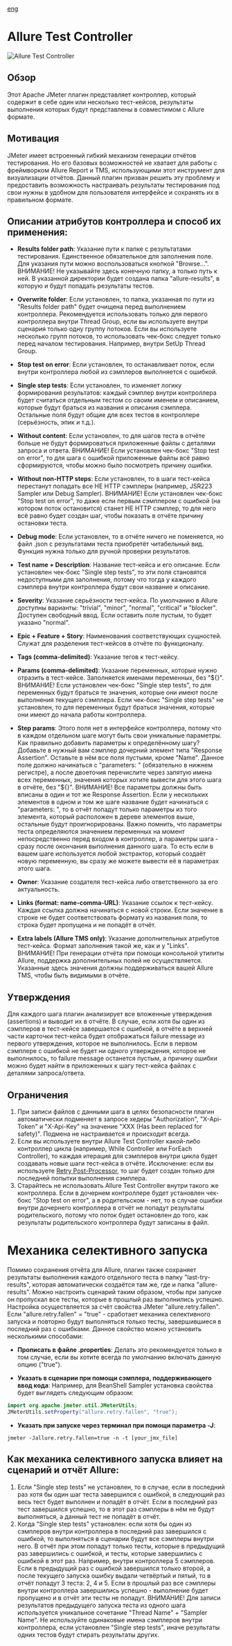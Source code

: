 [eng](./README-en.md)

# Allure Test Controller

![Allure Test Controller](./img/ATC_preview.jpg)

## Обзор
Этот Apache JMeter плагин представляет контроллер, который содержит в себе один или несколько тест-кейсов, результаты выполнения которых будут представлены в совместимом с Allure формате.

## Мотивация
JMeter имеет встроенный гибкий механизм генерации отчётов тестирования. Но его базовых возможностей не хватает для работы с фреймворком Allure Report и TMS, использующими этот инструмент для визуализации отчётов. Данный плагин призван решить эту проблему и предоставить возможность настраивать результаты тестирования под свои нужны в удобном для пользователя интерфейсе и сохранять их в правильном формате.

## Описании атрибутов контроллера и способ их применения:
- **Results folder path**: Указание пути к папке с результатами тестирования. Единственное обязательное для заполнения поле. Для указания пути можно воспользоваться кнопкой "Browse...". ВНИМАНИЕ! Не указывайте здесь конечную папку, а только путь к ней. В указанной директории будет создана папка "allure-results", в которую и будут попадать результаты тестов.
  
- **Overwrite folder**: Если установлен, то папка, указанная по пути из "Results folder path" будет очищена перед выполнением контроллера. Рекомендуется использовать только для первого контроллера внутри Thread Group, если вы используете внутри сценария только одну группу потоков. Если вы используете несколько групп потоков, то использовать чек-бокс следует только перед началом тестирования. Например, внутри SetUp Thread Group.
  
- **Stop test on error**: Если установлен, то останавливает поток, если внутри контроллера любой из сэмплеров выполняется с ошибкой.
  
- **Single step tests**: Если установлен, то изменяет логику формирования результатов: каждый сэмплер внутри контроллера будет считаться отдельным тестом со своим именем и описанием, которые будут браться из названия и описания сэмплера. Остальные поля будут общие для всех тестов в контроллере (серьёзность, эпик и т.д.).
  
- **Without content**: Если установлен, то для шагов теста в отчёте больше не будут формироваться приложенные файлы с деталями запроса и ответа. ВНИМАНИЕ! Если установлен чек-бокс "Stop test on error", то для шага с ошибкой приложенные файлы всё равно сформируются, чтобы можно было посмотреть причину ошибки.
  
- **Without non-HTTP steps**: Если установлен, то в шаги тест-кейса перестанут попадать все НЕ HTTP сэмплеры (например, JSR223 Sampler или Debug Sampler). ВНИМАНИЕ! Если установлен чек-бокс "Stop test on error", то даже если первым сэмплером с ошибкой (на котором поток остановится) станет НЕ HTTP сэмплер, то для него всё равно будет создан шаг, чтобы показать в отчёте причину остановки теста.
  
- **Debug mode**: Если установлен, то в отчёте ничего не поменяется, но файл .json с результатами теста приобретёт читабельный вид. Функция нужна только для ручной проверки результатов.
  
- **Test name + Description**: Название тест-кейса и его описание. Если установлен чек-бокс "Single step tests", то эти поля становятся недоступными для заполнения, потому что тогда у каждого сэмплера внутри контроллера будут свои название и описание.
  
- **Severity**: Указание серьёзности тест-кейса. По умолчанию в Allure доступны варианты: "trivial", "minor", "normal", "critical" и "blocker". Доступен свободный ввод. Если оставить поле пустым, то будет указано "normal".
  
- **Epic + Feature + Story**: Наименования соответствующих сущностей. Служат для разделения тест-кейсов в отчёте по функционалу.
  
- **Tags (comma-delimited)**: Указание тегов к тест-кейсу.
  
- **Params (comma-delimited)**: Указание переменных, которые нужно отразить в тест-кейсе. Заполняется именами переменных, без "${}". ВНИМАНИЕ! Если установлен чек-бокс "Single step tests", то для переменных будут браться те значения, которые они имеют после выполнения текущего сэмплера. Если чек-бокс "Single step tests" не установлен, то для переменных будут браться значения, которые они имеют до начала работы контроллера.

- **Step params**: Этого поля нет в интерфейсе контроллера, потому что в каждом отдельном шаге могут быть свои уникальные параметры. Как правильно добавить параметры к определённому шагу? Добавьте в нужный вам сэмплер дочерний элемент типа "Response Assertion". Оставьте в нём все поля пустыми, кроме "Name". Данное поле должно начинаться с "parameters: " (обязательно в нижнем регистре), а после двоеточия перечислите через запятую имена всех переменных, значения которых хотите вывести для этого шага в отчёте, без "${}". ВНИМАНИЕ! Все параметры должны быть вписаны в один и тот же Response Assertion. Если у нескольких элементов в одном и том же шаге название будет начинаться с "parameters: ", то в отчёт попадут только параметры из того элемента, который расположен в дереве элементов выше, остальные будут проигнорированы. Важно помнить, что параметры теста определяются значением переменных на момент непосредственно перед входом в контроллер, а параметры шага - сразу после окончания выполнения данного шага. То есть если в вашем шаге используется любой экстрактор, который создаёт новую переменную, вы сразу же можете вывести её в параметрах этого шага.

- **Owner**: Указание создателя тест-кейса либо ответственного за его актуальность.
  
- **Links (format: name-comma-URL)**: Указание ссылок к тест-кейсу. Каждая ссылка должна начинаться с новой строки. Если значение в строке не будет соответствовать формату из названия поля, то строка будет пропущена и не попадёт в отчёт.
  
- **Extra labels (Allure TMS only)**: Указание дополнительных атрибутов тест-кейса. Формат заполнения такой же, как и у "Links". ВНИМАНИЕ! При генерации отчёта при помощи консольной утилиты Allure, поддержка дополнительных полей не осуществляется. Указанные здесь значения должны поддерживаться вашей Allure TMS, чтобы быть видимыми в отчёте.

  
## Утверждения
Для каждого шага плагин анализирует все вложенные утверждения (assertions) и выводит их в отчёте. В случае, если хотя бы один из сэмплеров в тест-кейсе завершается с ошибкой, в отчёте в верхней части карточки тест-кейса будет отображаться failure message из первого утверждения, которое не выполнилось. Если в первом сэмплере с ошибкой не будет ни одного утверждения, которое не выполнилось, то failure message останется пустым, а причину ошибки можно будет найти в приложенных к шагу тест-кейса файлах с деталями запроса/ответа.


## Ограничения
1. При записи файлов с данными шага в целях безопасности плагин автоматически подменяет в запросе хедеры "Authorization", "X-Api-Token" и "X-Api-Key" на значение "XXX (Has been replaced for safety)". Подмена не настраивается и происходит всегда.
2. Если вы используете внутри Allure Test Controller какой-либо контроллер цикла (например, While Controller или ForEach Controller), то каждая итерация для сэмплеров внутри цикла будет создавать новые шаги тест-кейса в отчёте. Исключение: если вы используете [Retry Post-Processor](https://github.com/tilln/jmeter-retrier), то шаг будет создан только для последней попытки выполнения сэмплера.
3. Старайтесь не использовать Allure Test Controller внутри такого же контроллера. Если в дочернем контроллере будет установлен чек-бокс "Stop test on error", а в родительском - нет, то в случае ошибки внутри дочернего контроллера в отчёт не попадут результаты родительского, потому что поток будет остановлен до того, как результаты родительского контроллера будут записаны в файл.



# Механика селективного запуска

Помимо сохранения отчёта для Allure, плагин также сохраняет результаты выполнения каждого отдельного теста в папку "last-try-results", которая автоматически создаётся там же, где и папка "allure-results". Можно настроить сценарий таким образом, чтобы при запуске он пропускал все тесты, которые в прошлый раз выполнились успешно. 
Настройка осуществляется за счёт свойства JMeter "allure.retry.fallen". Если "allure.retry.fallen" = "true" - сработает механика селективного запуска и повторно будут выполняться только тесты, завершившиеся в последний раз с ошибками.
Данное свойство можно установить несколькими способами:
- **Прописать в файле .properties**: Делать это рекомендуется только в том случае, если вы хотите всегда по умолчанию включать данную опцию ("true").
  
- **Указать в сценарии при помощи сэмплера, поддерживающего ввод кода**: Например, для BeanShell Sampler установка свойства будет выглядеть следующим образом:
```Java
import org.apache.jmeter.util.JMeterUtils;
JMeterUtils.setProperty("allure.retry.fallen", "true");
```

- **Указать при запуске через терминал при помощи параметра -J**:
```
jmeter -Jallure.retry.fallen=true -n -t [your_jmx_file]
```


## Как механика селективного запуска влияет на сценарий и отчёт Allure:
1. Если "Single step tests" не установлен, то в случае, если в последний раз хотя бы один шаг теста завершился с ошибкой, в следующий раз весь тест будет выполнен и попадёт в отчёт. Если в последний раз тест завершился успешно, то в этот раз сэмплеры в нём не будут выполняться, а данный тест не попадёт в отчёт.
2. Когда "Single step tests" установлен: если хотя бы один из сэмплеров внутри контроллера в последний раз завершился с ошибкой, то выполняться в сценарии будут все сэмплеры внутри него. В отчёт при этом попадут только тесты, которые в предыдущий раз завершились с ошибкой, и тесты, которые завершились с ошибкой в этот раз. Например, внутри контроллера 5 сэмплеров. Если в предыдущий раз с ошибкой завершился только второй, а после текущего запуска ошибку выдали четвёртый и пятый, то в отчёт попадут 3 теста: 2, 4 и 5. Если в прошлый раз все сэмплеры внутри контроллера завершились успешно - выполнение будет пропущено и в отчёт эти тесты не попадут. ВНИМАНИЕ! Для записи результатов предыдущего запуска теста из одного шага используется уникальное сочетание "Thread Name" + "Sampler Name". Не используйте одинаковые имена сэмплеров внутри контроллера, если установлен "Single step tests", иначе результаты одних тестов будут стирать результаты других.
